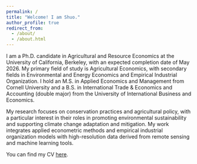 ```yaml
---
permalink: /
title: "Welcome! I am Shuo."
author_profile: true
redirect_from: 
  - /about/
  - /about.html
---
```


I am a Ph.D. candidate in Agricultural and Resource Economics at the University of California, Berkeley, with an expected completion date of May 2026. My primary field of study is Agricultural Economics, with secondary fields in Environmental and Energy Economics and Empirical Industrial Organization. I hold an M.S. in Applied Economics and Management from Cornell University and a B.S. in International Trade & Economics and Accounting (double major) from the University of International Business and Economics.

My research focuses on conservation practices and agricultural policy, with a particular interest in their roles in promoting environmental sustainability and supporting climate change adaptation and mitigation. My work integrates applied econometric methods and empirical industrial organization models with high-resolution data derived from remote sensing and machine learning tools.

You can find my CV [here](https://shuoy528.github.io/files/CV_ShuoYu.pdf).
